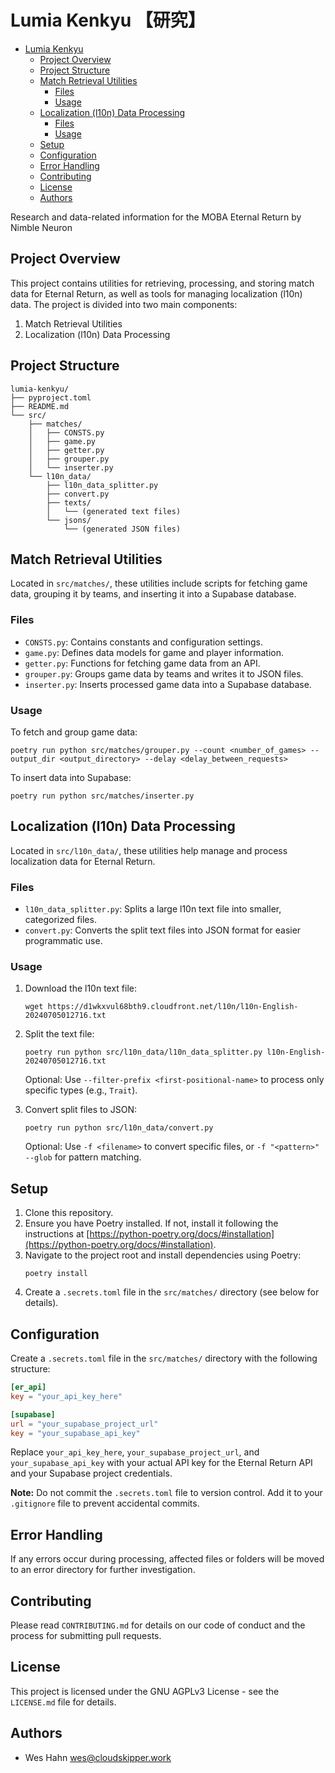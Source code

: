 # Lumia Kenkyu 【研究】

<!--toc:start-->
- [Lumia Kenkyu](#lumia-kenkyu)
  - [Project Overview](#project-overview)
  - [Project Structure](#project-structure)
  - [Match Retrieval Utilities](#match-retrieval-utilities)
    - [Files](#files)
    - [Usage](#usage)
  - [Localization (l10n) Data Processing](#localization-l10n-data-processing)
    - [Files](#files)
    - [Usage](#usage)
  - [Setup](#setup)
  - [Configuration](#configuration)
  - [Error Handling](#error-handling)
  - [Contributing](#contributing)
  - [License](#license)
  - [Authors](#authors)
<!--toc:end-->

Research and data-related information for the MOBA Eternal Return by Nimble Neuron

## Project Overview

This project contains utilities for retrieving, processing, and storing match data for Eternal Return, as well as tools for managing localization (l10n) data. The project is divided into two main components:

1. Match Retrieval Utilities
2. Localization (l10n) Data Processing

## Project Structure

```
lumia-kenkyu/
├── pyproject.toml
├── README.md
└── src/
    ├── matches/
    │   ├── CONSTS.py
    │   ├── game.py
    │   ├── getter.py
    │   ├── grouper.py
    │   └── inserter.py
    └── l10n_data/
        ├── l10n_data_splitter.py
        ├── convert.py
        ├── texts/
        │   └── (generated text files)
        └── jsons/
            └── (generated JSON files)
```

## Match Retrieval Utilities

Located in `src/matches/`, these utilities include scripts for fetching game data, grouping it by teams, and inserting it into a Supabase database.

### Files

- `CONSTS.py`: Contains constants and configuration settings.
- `game.py`: Defines data models for game and player information.
- `getter.py`: Functions for fetching game data from an API.
- `grouper.py`: Groups game data by teams and writes it to JSON files.
- `inserter.py`: Inserts processed game data into a Supabase database.

### Usage

To fetch and group game data:

```
poetry run python src/matches/grouper.py --count <number_of_games> --output_dir <output_directory> --delay <delay_between_requests>
```

To insert data into Supabase:

```
poetry run python src/matches/inserter.py
```

## Localization (l10n) Data Processing

Located in `src/l10n_data/`, these utilities help manage and process localization data for Eternal Return.

### Files

- `l10n_data_splitter.py`: Splits a large l10n text file into smaller, categorized files.
- `convert.py`: Converts the split text files into JSON format for easier programmatic use.

### Usage

1. Download the l10n text file:
   ```
   wget https://d1wkxvul68bth9.cloudfront.net/l10n/l10n-English-20240705012716.txt
   ```

2. Split the text file:
   ```
   poetry run python src/l10n_data/l10n_data_splitter.py l10n-English-20240705012716.txt
   ```
   Optional: Use `--filter-prefix <first-positional-name>` to process only specific types (e.g., `Trait`).

3. Convert split files to JSON:
   ```
   poetry run python src/l10n_data/convert.py
   ```
   Optional: Use `-f <filename>` to convert specific files, or `-f "<pattern>" --glob` for pattern matching.

## Setup

1. Clone this repository.
2. Ensure you have Poetry installed. If not, install it following the instructions at [https://python-poetry.org/docs/#installation](https://python-poetry.org/docs/#installation).
3. Navigate to the project root and install dependencies using Poetry:
   ```
   poetry install
   ```
4. Create a `.secrets.toml` file in the `src/matches/` directory (see below for details).

## Configuration

Create a `.secrets.toml` file in the `src/matches/` directory with the following structure:

```toml
[er_api]
key = "your_api_key_here"

[supabase]
url = "your_supabase_project_url"
key = "your_supabase_api_key"
```

Replace `your_api_key_here`, `your_supabase_project_url`, and `your_supabase_api_key` with your actual API key for the Eternal Return API and your Supabase project credentials.

**Note:** Do not commit the `.secrets.toml` file to version control. Add it to your `.gitignore` file to prevent accidental commits.

## Error Handling

If any errors occur during processing, affected files or folders will be moved to an error directory for further investigation.

## Contributing

Please read `CONTRIBUTING.md` for details on our code of conduct and the process for submitting pull requests.

## License

This project is licensed under the GNU AGPLv3 License - see the `LICENSE.md` file for details.

## Authors

- Wes Hahn <wes@cloudskipper.work>
